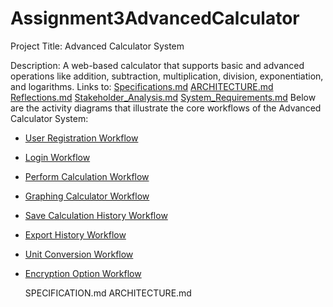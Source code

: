 # Assignment3AdvancedCalculator
Project Title: Advanced Calculator System

Description: A web-based calculator that supports basic and advanced operations like addition, subtraction, multiplication, division, exponentiation, and logarithms. 
Links to:
    [Specifications.md](Specifications.md)
    [ARCHITECTURE.md](ARCHITECTURE.md)
    [Reflections.md](Reflections.md)
    [Stakeholder_Analysis.md](Stakeholder_Analysis.md)
    [System_Requirements.md](System_Requirements.md)
Below are the activity diagrams that illustrate the core workflows of the Advanced Calculator System:

- [User Registration Workflow](https://www.mermaidchart.com/raw/37f5f7b5-2b06-4f47-af30-bcd8baa1b8e2?theme=light&version=v0.1&format=svg)
- [Login Workflow](https://www.mermaidchart.com/raw/c3c0a77b-ecb3-43a4-a46e-f7023bf38f6c?theme=light&version=v0.1&format=svg)
- [Perform Calculation Workflow](link_to_diagram)
- [Graphing Calculator Workflow](link_to_diagram)
- [Save Calculation History Workflow](link_to_diagram)
- [Export History Workflow](link_to_diagram)
- [Unit Conversion Workflow](link_to_diagram)
- [Encryption Option Workflow](link_to_diagram)




    SPECIFICATION.md
    ARCHITECTURE.md
